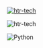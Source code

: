 
<p align="left"> <a href="https://github.com/ryo-ma/github-profile-trophy"><img src="https://github-profile-trophy.vercel.app/?username=Hannan-404" alt="htr-tech" /></a> </p>
<p align="left"> <img src="https://komarev.com/ghpvc/?username=htr-tech&label=Profile%20views&color=eb4d3d&style=flat-square" alt="htr-tech" /> </pu>
</i></b></h3>

![Python](https://img.shields.io/badge/-Python-05122A?style=flat&logo=python)&nbsp;



 
